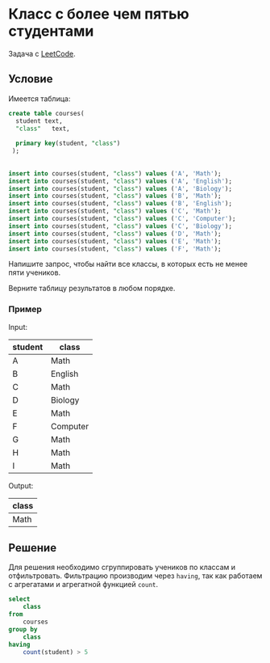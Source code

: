 # Класс с более чем пятью студентами

Задача с [LeetCode](https://leetcode.com/problems/classes-more-than-5-students/).

## Условие

Имеется таблица:

```sql
create table courses(
  student text,
  "class"   text,
  
  primary key(student, "class")
 );
 
 
insert into courses(student, "class") values ('A', 'Math');
insert into courses(student, "class") values ('A', 'English');
insert into courses(student, "class") values ('A', 'Biology');
insert into courses(student, "class") values ('B', 'Math');
insert into courses(student, "class") values ('B', 'English');
insert into courses(student, "class") values ('C', 'Math');
insert into courses(student, "class") values ('C', 'Computer');
insert into courses(student, "class") values ('C', 'Biology');
insert into courses(student, "class") values ('D', 'Math');
insert into courses(student, "class") values ('E', 'Math');
insert into courses(student, "class") values ('F', 'Math');
```

Напишите запрос, чтобы найти все классы, в которых есть не менее пяти учеников.

Верните таблицу результатов в любом порядке.

### Пример

Input:

| student | class    |
|---------|----------|
| A       | Math     |
| B       | English  |
| C       | Math     |
| D       | Biology  |
| E       | Math     |
| F       | Computer |
| G       | Math     |
| H       | Math     |
| I       | Math     |

Output:

| class   |
|---------|
| Math    |

## Решение

Для решения необходимо сгруппировать учеников по классам и отфильтровать. Фильтрацию производим через `having`, так как работаем с агрегатами и агрегатной функцией `count`.

```sql
select
    class
from
    courses
group by 
    class
having
    count(student) > 5
```
